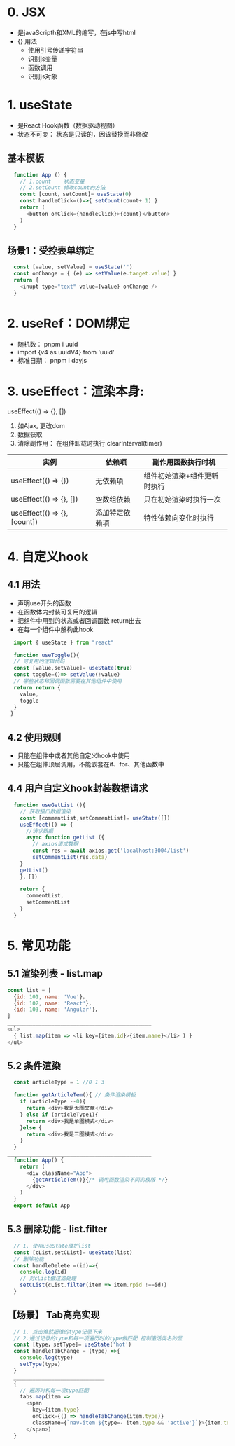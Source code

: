 # 0. JSX
- 是javaScripth和XML的缩写，在js中写html
- {} 用法
  - 使用引号传递字符串
  - 识别js变量
  - 函数调用
  - 识别js对象


# 1. useState
   - 是React Hook函数（数据驱动视图）
   - 状态不可变： 状态是只读的，因该替换而非修改
  ## 基本模板
  ```js
    function App () {
      // 1.count    状态变量
      // 2.setCount 修改count的方法
      const [count，setCount]= useState(0)
      const handleClick=()=>{ setCount(count+ 1) }
      return (
        <button onClick={handleClick}>{count}</button>
      )
    }
  ```
  ## 场景1：受控表单绑定
  ```js
    const [value, setValue] = useState('')
    const onChange = { (e) => setValue(e.target.value) }
    return {
      <inupt type="text" value={value} onChange />
    } 
  ```

# 2. useRef：DOM绑定
  - 随机数： pnpm i uuid
  - import {v4 as uuidV4} from 'uuid'
  - 标准日期： pnpm i dayjs

# 3. useEffect：渲染本身:
  useEffect(() => {}, [])
  1. 如Ajax, 更改dom
  2. 数据获取
  3. 清除副作用： 在组件卸载时执行 clearInterval(timer)

实例|依赖项|副作用函数执行时机
--|--|--
useEffect(() => {})|无依赖项|组件初始渲染+组件更新时执行
useEffect(() => {}, [])| 空数组依赖|只在初始渲染时执行一次
useEffect(() => {}, [count])|添加特定依赖项|特性依赖向变化时执行




# 4. 自定义hook
## 4.1 用法
  - 声明use开头的函数
  - 在函数体内封装可复用的逻辑
  - 把组件中用到的状态或者回调函数 return出去 
  - 在每一个组件中解构此hook

```js
  import { useState } from "react"

  function useToggle(){
  // 可复用的逻辑代码
  const [value,setValue]= useState(true)
  const toggle=()=> setValue(!value)
  // 哪些状态和回调函数需要在其他组件中使用
  return return {
    value,
    toggle
  }
 }
```
## 4.2 使用规则
  - 只能在组件中或者其他自定义hook中使用
  - 只能在组件顶层调用，不能嵌套在if、for、其他函数中 

## 4.4 用户自定义hook封装数据请求
```js
  function useGetList (){
    // 获取接口数据渲染
    const [commentList,setCommentList]= useState([])
    useEffect(() => {
      //请求数据
      async function getList ({
        // axios请求数据
        const res = await axios.get('localhost:3004/list')
        setCommentList(res.data)
    }
    getList()
    }，[])

    return {
      commentList, 
      setCommentList
    }
  }
```








# 5. 常见功能
## 5.1 渲染列表 - list.map
```js
const list = [
  {id: 101, name: 'Vue'}，
  {id: 102, name: 'React'}，
  {id: 103, name: 'Angular'}，
]
______________________________________________
<ul>
  { list.map(item => <li key={item.id}>{item.name}</li> ) }
</ul>
```

## 5.2 条件渲染
```js
  const articleType = 1 //0 1 3

  function getArticleTem(){ // 条件渲染模板
    if (articleType --0){
      return <div>我是无图文章</div>
    } else if (articleType1){ 
      return <div>我是单图模式</div>
    }else {
      return <div>我是三图模式</div>
    }
  }
______________________________________________
  function App() { 
    return (
      <div className="App">
        {getArticleTem()}{/* 调用函数渲染不同的模版 */}
      </div>
    )
  }
  export default App
```
## 5.3 删除功能 - list.filter

```js
  // 1. 使用useState维护list
  const [cList,setCList]= useState(list)
  // 删除功能
  const handleDelete =(id)=>{
    console.log(id)
    // 对cList做过滤处理
    setCList(cList.filter(item => item.rpid !==id))
  } 
```

## 【场景】 Tab高亮实现
```js
  // 1. 点击谁就把谁的type记录下来
  // 2.通过记录的type和每一项遍历时的type做匹配 控制激活类名的显
  const	[type，setType]= useState('hot')	
  const handleTabChange = (type) =>{ 
    console.log(type) 
    setType(type)
  }
  _____________________________
  {
    // 遍历时和每一项type匹配
    tabs.map(item =>
      <span
        key={item.type}
        onClick={() => handleTabChange(item.type)}
        className={`nav-item ${type=- item.type && 'active'}`}>{item.text}
      </span>)
  }
```




